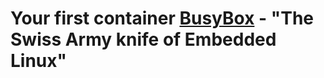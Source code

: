 # Your first container [BusyBox](https://en.wikipedia.org/wiki/BusyBox) - "The Swiss Army knife of Embedded Linux"
